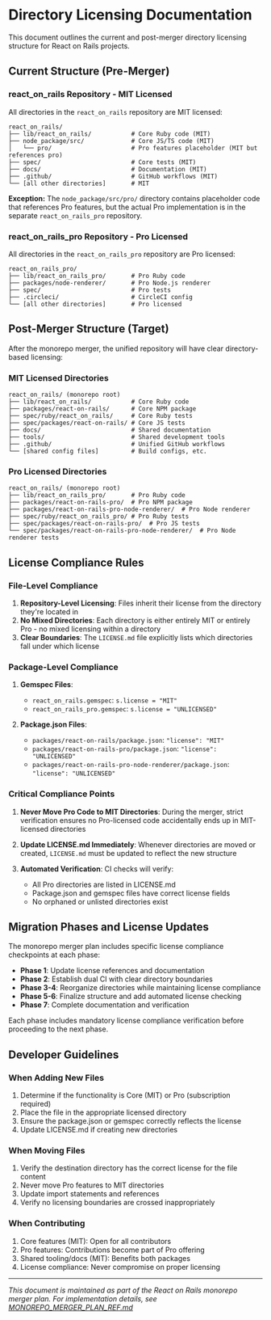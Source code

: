 # Directory Licensing Documentation

This document outlines the current and post-merger directory licensing structure for React on Rails projects.

## Current Structure (Pre-Merger)

### react_on_rails Repository - MIT Licensed

All directories in the `react_on_rails` repository are MIT licensed:

```
react_on_rails/
├── lib/react_on_rails/           # Core Ruby code (MIT)
├── node_package/src/             # Core JS/TS code (MIT)
│   └── pro/                      # Pro features placeholder (MIT but references pro)
├── spec/                         # Core tests (MIT)
├── docs/                         # Documentation (MIT)
├── .github/                      # GitHub workflows (MIT)
└── [all other directories]       # MIT
```

**Exception:** The `node_package/src/pro/` directory contains placeholder code that references Pro features, but the actual Pro implementation is in the separate `react_on_rails_pro` repository.

### react_on_rails_pro Repository - Pro Licensed

All directories in the `react_on_rails_pro` repository are Pro licensed:

```
react_on_rails_pro/
├── lib/react_on_rails_pro/       # Pro Ruby code
├── packages/node-renderer/       # Pro Node.js renderer
├── spec/                         # Pro tests
├── .circleci/                    # CircleCI config
└── [all other directories]       # Pro licensed
```

## Post-Merger Structure (Target)

After the monorepo merger, the unified repository will have clear directory-based licensing:

### MIT Licensed Directories

```
react_on_rails/ (monorepo root)
├── lib/react_on_rails/           # Core Ruby code
├── packages/react-on-rails/      # Core NPM package
├── spec/ruby/react_on_rails/     # Core Ruby tests
├── spec/packages/react-on-rails/ # Core JS tests
├── docs/                         # Shared documentation
├── tools/                        # Shared development tools
├── .github/                      # Unified GitHub workflows
└── [shared config files]         # Build configs, etc.
```

### Pro Licensed Directories

```
react_on_rails/ (monorepo root)
├── lib/react_on_rails_pro/       # Pro Ruby code
├── packages/react-on-rails-pro/  # Pro NPM package
├── packages/react-on-rails-pro-node-renderer/  # Pro Node renderer
├── spec/ruby/react_on_rails_pro/ # Pro Ruby tests
├── spec/packages/react-on-rails-pro/  # Pro JS tests
└── spec/packages/react-on-rails-pro-node-renderer/  # Pro Node renderer tests
```

## License Compliance Rules

### File-Level Compliance

1. **Repository-Level Licensing**: Files inherit their license from the directory they're located in
2. **No Mixed Directories**: Each directory is either entirely MIT or entirely Pro - no mixed licensing within a directory
3. **Clear Boundaries**: The `LICENSE.md` file explicitly lists which directories fall under which license

### Package-Level Compliance

1. **Gemspec Files**:

   - `react_on_rails.gemspec`: `s.license = "MIT"`
   - `react_on_rails_pro.gemspec`: `s.license = "UNLICENSED"`

2. **Package.json Files**:
   - `packages/react-on-rails/package.json`: `"license": "MIT"`
   - `packages/react-on-rails-pro/package.json`: `"license": "UNLICENSED"`
   - `packages/react-on-rails-pro-node-renderer/package.json`: `"license": "UNLICENSED"`

### Critical Compliance Points

1. **Never Move Pro Code to MIT Directories**: During the merger, strict verification ensures no Pro-licensed code accidentally ends up in MIT-licensed directories

2. **Update LICENSE.md Immediately**: Whenever directories are moved or created, `LICENSE.md` must be updated to reflect the new structure

3. **Automated Verification**: CI checks will verify:
   - All Pro directories are listed in LICENSE.md
   - Package.json and gemspec files have correct license fields
   - No orphaned or unlisted directories exist

## Migration Phases and License Updates

The monorepo merger plan includes specific license compliance checkpoints at each phase:

- **Phase 1**: Update license references and documentation
- **Phase 2**: Establish dual CI with clear directory boundaries
- **Phase 3-4**: Reorganize directories while maintaining license compliance
- **Phase 5-6**: Finalize structure and add automated license checking
- **Phase 7**: Complete documentation and verification

Each phase includes mandatory license compliance verification before proceeding to the next phase.

## Developer Guidelines

### When Adding New Files

1. Determine if the functionality is Core (MIT) or Pro (subscription required)
2. Place the file in the appropriate licensed directory
3. Ensure the package.json or gemspec correctly reflects the license
4. Update LICENSE.md if creating new directories

### When Moving Files

1. Verify the destination directory has the correct license for the file content
2. Never move Pro features to MIT directories
3. Update import statements and references
4. Verify no licensing boundaries are crossed inappropriately

### When Contributing

1. Core features (MIT): Open for all contributors
2. Pro features: Contributions become part of Pro offering
3. Shared tooling/docs (MIT): Benefits both packages
4. License compliance: Never compromise on proper licensing

---

_This document is maintained as part of the React on Rails monorepo merger plan. For implementation details, see [MONOREPO_MERGER_PLAN_REF.md](./MONOREPO_MERGER_PLAN_REF.md)_
